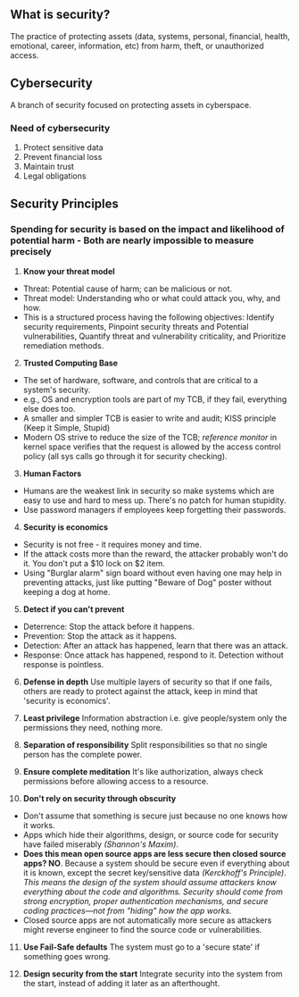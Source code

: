 ## What is security?
The practice of protecting assets (data, systems, personal, financial, health, emotional, career, information, etc) from harm, theft, or unauthorized access.

## Cybersecurity
A branch of security focused on protecting assets in cyberspace.

### Need of cybersecurity
1. Protect sensitive data
2. Prevent financial loss
3. Maintain trust
4. Legal obligations

## Security Principles

### Spending for security is based on the impact and likelihood of potential harm - Both are nearly impossible to measure precisely 


1. **Know your threat model**
- Threat: Potential cause of harm; can be malicious or not.
- Threat model: Understanding who or what could attack you, why, and how.
- This is a structured process having the following objectives: Identify security requirements, Pinpoint security threats and Potential vulnerabilities, Quantify threat and vulnerability criticality, and Prioritize remediation methods.

2. **Trusted Computing Base**
- The set of hardware, software, and controls that are critical to a system's security.
- e.g., OS and encryption tools are part of my TCB, if they fail, everything else does too. 
- A smaller and simpler TCB is easier to write and audit; KISS principle (Keep it Simple, Stupid)
- Modern OS strive to reduce the size of the TCB; *reference monitor* in kernel space verifies that the request is allowed by the access control policy (all sys calls go through it for security checking).

3. **Human Factors**
- Humans are the weakest link in security so make systems which are easy to use and hard to mess up. There's no patch for human stupidity.
- Use password managers if employees keep forgetting their passwords.

4. **Security is economics**
- Security is not free - it requires money and time.
- If the attack costs more than the reward, the attacker probably won't do it. You don't put a $10 lock on $2 item.
- Using "Burglar alarm" sign board without even having one may help in preventing attacks, just like putting "Beware of Dog" poster without keeping a dog at home.

5. **Detect if you can't prevent**
- Deterrence: Stop the attack before it happens.
- Prevention: Stop the attack as it happens.
- Detection: After an attack has happened, learn that there was an attack.
- Response: Once attack has happened, respond to it. Detection without response is pointless.

6. **Defense in depth**
Use multiple layers of security so that if one fails, others are ready to protect against the attack, keep in mind that 'security is economics'.

7. **Least privilege**
Information abstraction i.e. give people/system only the permissions they need, nothing more.

8. **Separation of responsibility**
Split responsibilities so that no single person has the complete power.

9. **Ensure complete meditation**
It's like authorization, always check permissions before allowing access to a resource.

10. **Don't rely on security through obscurity**
- Don't assume that something is secure just because no one knows how it works.
- Apps which hide their algorithms, design, or source code for security have failed miserably *(Shannon's Maxim)*.
- **Does this mean open source apps are less secure then closed source apps? NO**. Because a system should be secure even if everything about it is known, except the secret key/sensitive data *(Kerckhoff's Principle)*. *This means the design of the system should assume attackers know everything about the code and algorithms. Security should come from strong encryption, proper authentication mechanisms, and secure coding practices—not from "hiding" how the app works.*
- Closed source apps are not automatically more secure as attackers might reverse engineer to find the source code or vulnerabilities.

11. **Use Fail-Safe defaults**
The system must go to a 'secure state' if something goes wrong.

12. **Design security from the start**
Integrate security into the system from the start, instead of adding it later as an afterthought.
